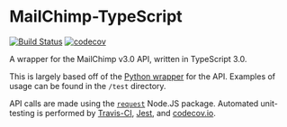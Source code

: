 # MailChimp-TypeScript

[![Build Status](https://travis-ci.org/StardustGogeta/MailChimp-TypeScript.svg?branch=master)](https://travis-ci.org/StardustGogeta/MailChimp-TypeScript)
[![codecov](https://codecov.io/gh/StardustGogeta/MailChimp-TypeScript/branch/master/graph/badge.svg)](https://codecov.io/gh/StardustGogeta/MailChimp-TypeScript)

A wrapper for the MailChimp v3.0 API, written in TypeScript 3.0.

This is largely based off of the [Python wrapper](https://github.com/charlesthk/python-mailchimp) for the API. Examples of usage can be found in the `/test` directory.

API calls are made using the [`request`](https://github.com/request/request) Node.JS package. Automated unit-testing is performed by [Travis-CI](https://travis-ci.org/), [Jest](https://jestjs.io/), and [codecov.io](https://codecov.io/).
